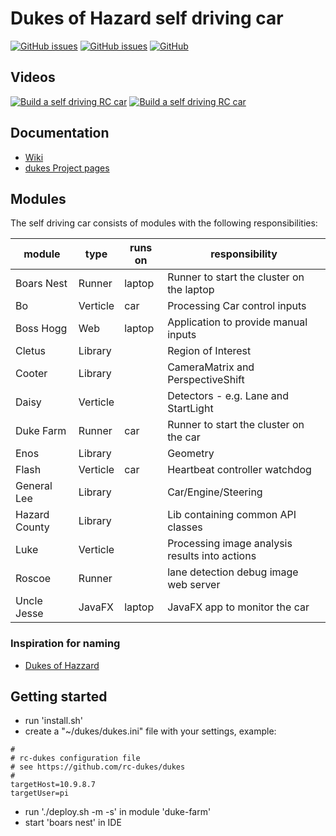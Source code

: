 # Dukes of Hazard self driving car

[![GitHub issues](https://img.shields.io/github/issues/rc-dukes/dukes.svg)](https://github.com/rc-dukes/dukes/issues)
[![GitHub issues](https://img.shields.io/github/issues-closed/rc-dukes/dukes.svg)](https://github.com/rc-dukes/dukes/issues/?q=is%3Aissue+is%3Aclosed)
[![GitHub](https://img.shields.io/github/license/rc-dukes/dukes.svg)](https://www.apache.org/licenses/LICENSE-2.0)


## Videos
[![Build a self driving RC car](http://img.youtube.com/vi/OL0vg1WmI6I/0.jpg)](http://www.youtube.com/watch?v=OL0vg1WmI6I "Building a self driving RC car")
[![Build a self driving RC car](http://img.youtube.com/vi/YeUMtQyvZKM/0.jpg)](http://www.youtube.com/watch?v=YeUMtQyvZKM "Building a self driving RC car")

## Documentation
* [Wiki](http://wiki.bitplan.com/index.php/Self_Driving_RC_Car)
* [dukes Project pages](https://rc-dukes.github.io/dukes)

## Modules
The self driving car consists of modules with the following responsibilities:


| module        | type     | runs on | responsibility                    |  
|---------------|----------|---------|-----------------------------------|  
| Boars Nest    | Runner   | laptop  | Runner to start the cluster on the laptop |
| Bo            | Verticle | car     | Processing Car control inputs
| Boss Hogg     | Web      | laptop  | Application to provide manual inputs
| Cletus        | Library  |         | Region of Interest
| Cooter        | Library  |         | CameraMatrix and PerspectiveShift
| Daisy         | Verticle |         | Detectors - e.g. Lane and StartLight
| Duke Farm     | Runner   | car     | Runner to start the cluster on the car
| Enos          | Library  |         | Geometry
| Flash         | Verticle | car     | Heartbeat controller watchdog     
| General Lee   | Library  |         | Car/Engine/Steering
| Hazard County | Library  |         | Lib containing common API classes
| Luke          | Verticle |         | Processing image analysis results into actions
| Roscoe        | Runner   |         | lane detection debug image web server
| Uncle Jesse   | JavaFX   | laptop  | JavaFX app to monitor the car

### Inspiration for naming
* [Dukes of Hazzard](https://en.wikipedia.org/wiki/The_Dukes_of_Hazzard)


## Getting started
- run 'install.sh'
- create a "~/dukes/dukes.ini" file with your settings, example:
```
#
# rc-dukes configuration file
# see https://github.com/rc-dukes/dukes
#
targetHost=10.9.8.7
targetUser=pi
```
- run './deploy.sh -m -s' in module 'duke-farm'
- start 'boars nest' in IDE
